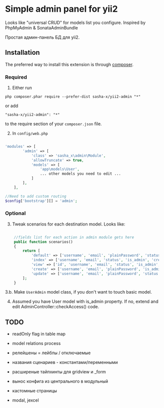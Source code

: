 Simple admin panel for yii2
===========================

Looks like "universal CRUD" for models list you configure.
Inspired by PhpMyAdmin & SonataAdminBundle

Простая админ-панель БД для yii2.


Installation
------------

The preferred way to install this extension is through [composer](http://getcomposer.org/download/).

### Required

1. Either run

```
php composer.phar require --prefer-dist sasha-x/yii2-admin "*"
```

or add

```
"sasha-x/yii2-admin": "*"
```

to the require section of your `composer.json` file.

2. In `config/web.php`

```php

'modules' => [
        'admin' => [
            'class' => 'sasha_x\admin\Module',
            'allowTruncate' => true,
            'models' => [
                'app\models\User',
                ... other models you need to edit ...
            ]
        ],
    ],

//Need to add custom routing
$config['bootstrap'][] = 'admin';

```

### Optional

3. Tweak scenarios for each destination model. Looks like:

```php

    //fields list for each action in admin module gets here
    public function scenarios()
    {
        return [
            'default' => ['username', 'email', 'plainPassword', 'status', 'is_admin'],
            'index' => ['username', 'email', 'status', 'is_admin', 'created_at', 'last_login'],
            'view' => ['id', 'username', 'email', 'status', 'is_admin', 'created_at', 'updated_at', 'last_login'],
            'create' => ['username', 'email', 'plainPassword', 'is_admin'],
            'update' => ['username', 'email', 'plainPassword', 'status', 'is_admin'],
        ];
    }

```

3.b. Make `UserAdmin` model class, if you don't want to touch basic model.

4. Assumed you have User model with is_admin property. If no, extend and edit AdminController::checkAccess() code.

TODO
----

- readOnly flag in table map
- model relations process

- релейшены = лейблы / отключаемые
- названия сценариев - константами/переменными
- расширеные тайпхинты для gridview и _form
- вынос конфига из центрального в модульный

- кастомные страницы
- modal, jexcel
